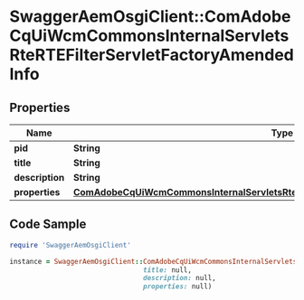 # SwaggerAemOsgiClient::ComAdobeCqUiWcmCommonsInternalServletsRteRTEFilterServletFactoryAmendedInfo

## Properties

Name | Type | Description | Notes
------------ | ------------- | ------------- | -------------
**pid** | **String** |  | [optional] 
**title** | **String** |  | [optional] 
**description** | **String** |  | [optional] 
**properties** | [**ComAdobeCqUiWcmCommonsInternalServletsRteRTEFilterServletFactoryAmendedProperties**](ComAdobeCqUiWcmCommonsInternalServletsRteRTEFilterServletFactoryAmendedProperties.md) |  | [optional] 

## Code Sample

```ruby
require 'SwaggerAemOsgiClient'

instance = SwaggerAemOsgiClient::ComAdobeCqUiWcmCommonsInternalServletsRteRTEFilterServletFactoryAmendedInfo.new(pid: null,
                                 title: null,
                                 description: null,
                                 properties: null)
```


